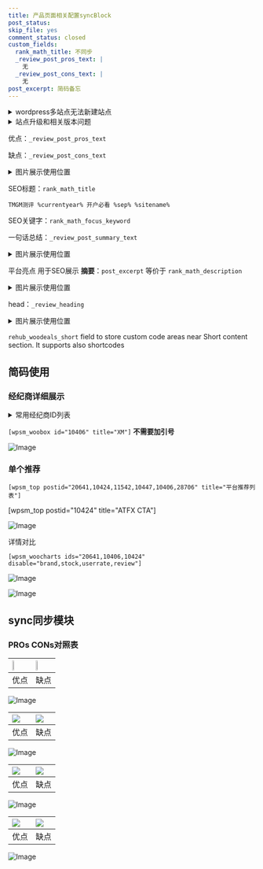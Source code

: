 ```yaml
---
title: 产品页面相关配置syncBlock
post_status: 
skip_file: yes
comment_status: closed
custom_fields:
  rank_math_title: 不同步
  _review_post_pros_text: |
    无
  _review_post_cons_text: |
    无
post_excerpt: 简码备忘
---
```

<details><summary>wordpress多站点无法新建站点</summary>

<li>和报错需要清理cookies一样的原因</li>
<li>wp-config.php里面<code>define( 'SUBDOMAIN_INSTALL', false );//子域名安装</code></li>
<li>新建子站点是用<code>define( 'SUBDOMAIN_INSTALL', true);//子域名安装</code> 完成以后，改成<code>false</code></li>
</details>

<details><summary>站点升级和相关版本问题</summary>

<p>wordpress：5.9.9
woocommerce：7.5.1
出现问题的地方：主题选项里面>><strong>Product layout >>compact style</strong></p>
<p>如何出现没有用过的字段 导致无法保存。先导出配置 然后进行修改，后面再次恢复即可。</p>
<p>出现部分字段无法显示时，需要返回默认布局后，对产品进行保存就好了。</p>
<p></p>
</details>

优点：`_review_post_pros_text`

缺点：`_review_post_cons_text`

<details><summary>图片展示使用位置</summary>

<img src="https://prod-files-secure.s3.us-west-2.amazonaws.com/39ed1227-6d7d-4570-be36-9ccd4a2c4241/f51d3d83-55d4-4bdf-9604-f37ec77ab556/Untitled.png?X-Amz-Algorithm=AWS4-HMAC-SHA256&X-Amz-Content-Sha256=UNSIGNED-PAYLOAD&X-Amz-Credential=ASIAZI2LB46625AE7I4T%2F20251031%2Fus-west-2%2Fs3%2Faws4_request&X-Amz-Date=20251031T225519Z&X-Amz-Expires=3600&X-Amz-Security-Token=IQoJb3JpZ2luX2VjEFYaCXVzLXdlc3QtMiJHMEUCIQDuZpz1uqj9QpSa2ZzpfQRfyhjQ1DbTXkAKnOm%2BcuRk7gIgbf3zhurBi%2BOEKU976Cn1Whuz35DcMoXoOQxYHM1C%2FVsq%2FwMIHxAAGgw2Mzc0MjMxODM4MDUiDAdU5m83b3LyITLTFircA%2BpfobdjCJKD7Q5NuyG1RKABTgaqI7p7OCn2SDS6V0qOpVU54bNOSX9xRmRaxYT6tQjilarGT10zNiUDZTkMEe0FZ6W2MXiN1H5FxxD9rZNEVLF3e1jpJ118yjAoUROLpDF4Ors6ywjXkx0LVOjcLfU6dGp0BeR4PgrFNhpuFWM1hkGzxjAdd%2BKspvrC8waFd2cuoIen57WB2socHkR34KbzNs64%2BDS06MsDaoy36KlHFfMo4xie8tOzjdaX0cddDGjtI8a8ZQZWsw9YQAJZzsayD3dY3rpXz4IHm2xZfRT9KzkEcMYhyqFhUSWVzBmtcgS0iQrRrVOiA19DXU8JeUKD2Cjg%2FUtclqMFm0ye5RbzF64EuzzrV%2FxAvn1uQuGSGmChPu25G0II1nVC6ZDxKdyt43oDH7jkHZrAgyUiXGxpKoaZMzObJOuODLwAjcQIiXvhyzJomZmQQNUviq350KhraytM0B0aIHv9FLKK%2F9gaf3XJknlK49nKdCqqHOIs9kCfOeu2MwaxO%2BuykPpESQDFEPJBT7hQgARh5y1X5MwzmGfGsjynFZUvYVyBMcdvUusZfXTuHXNTQo98jZSP%2BcGxP280CHaUug%2Fv%2BLf%2FJbpZMiQoBTbLiskgcI%2BUMJrhlMgGOqUBOfHijGDV3Z%2F8G3k3m8fR4SwzT148501wHWgorBu%2B3LgTM6yS%2BAxaxhTrWNVajtM93VuOJmZhQXTkWRlr6%2BWFACUowrEdRcVnOj90VWjD5eJuohvbVNDl2AtG7%2BzkCv6%2BR5JHv%2BotQHyNoAn5rI9MlmsFXjqZRJwJe%2FROCMv2%2F0D7GdhkQyPJ6qQ0%2FqJ0KrXD2tk9sNqC%2F4TzFTWSX6730tX3pBdi&X-Amz-Signature=ff415aea6b2595a4e40ff60287e50da0a63e8d5c57d577b94c92f068545d52f0&X-Amz-SignedHeaders=host&x-amz-checksum-mode=ENABLED&x-id=GetObject" alt="Image">
</details>

SEO标题：`rank_math_title`

`TMGM测评 %currentyear% 开户必看 %sep% %sitename%`

SEO关键字：`rank_math_focus_keyword`

一句话总结：`_review_post_summary_text`

<details><summary>图片展示使用位置</summary>

<img src="https://prod-files-secure.s3.us-west-2.amazonaws.com/39ed1227-6d7d-4570-be36-9ccd4a2c4241/4b96a922-296c-4f4e-8630-d1c870cbce01/Untitled.png?X-Amz-Algorithm=AWS4-HMAC-SHA256&X-Amz-Content-Sha256=UNSIGNED-PAYLOAD&X-Amz-Credential=ASIAZI2LB466WAJL32RT%2F20251031%2Fus-west-2%2Fs3%2Faws4_request&X-Amz-Date=20251031T225520Z&X-Amz-Expires=3600&X-Amz-Security-Token=IQoJb3JpZ2luX2VjEFYaCXVzLXdlc3QtMiJIMEYCIQCLtcLJ7iY6DXdRQOWlx%2F45kDjYm3Yru%2FvAZVRwpcyZLwIhAJk%2BiT8gBqU368N9%2Fl3cOis%2BO%2BOwKoJvAzW1vhnsSU0CKv8DCB8QABoMNjM3NDIzMTgzODA1IgyAIRVFM%2FE4sFyLcAoq3AOfv4dDB5zy%2F%2BR7VdXZqGeU%2FGy%2BrYBDbRqByI69idgLRC1SQISOEO03qa%2FcMgcNr9gD7e02G4M4ow1okZpIp38l7n4FcPMHNRkOeIEDTQ6rzj4OckBcNZ6UHNxDhdSwj%2FV9fa4L%2FNghELPN2l6g6Sg7hX4RvhAxrzRW%2B9PfeN6PK1osNalsOMhh4N0aWwvAKPLORKqInGy4pIo7hXN%2F%2BXruNVn5%2FkdsZQkqvG7qCTOOTq%2FZVmcFJGbpCHL6UeVEBCdjG7yDPW1ZBVqmWIpY7q%2F%2Fp0kQx4JZsB14kE%2FTC82jjgMeEe8gG63oCe56i93XIbCRZ77gX6K7wa8Hd7oy0DANuh0gXtO4OrxonAKHuebXjrT%2FoFrmOaty6gClZtBs6%2B%2B04igUcivd3qr%2FKKiD3FuhfA%2BRrzeu4X7c%2Bu%2FlPPOZZRpu%2BQ76ublmcdaScJT2n9t3QVGr%2FHqFUCh4amPu0Xmnr3G76DCXSwq%2BTyNcaedxGMo4%2FluRxQfKDJX2nkO%2B887DEGfQb31KgXGWnS6aBH5iJp%2B1pKSnmn6qYfkQk0j3nj9nzIiKIcQ29r5u0X2roXYuIejMZXR%2FP1xaCEtCxYa4P1AaN10fh%2FT0mdhkOSY2h7SjIVJWJJJhIPyrGzDJ45TIBjqkAeKPrV7T0LBJd7H9Bq1lCdjWiN1iCXTQ%2FQKms3QlMMK8bFMB2DWMzYtCFehbRBifJ2SGRHLNWKI4CJw4pnhFurQuofdhHFl5del0O%2FGWou10V3SpVkoB8zFho2m8YwOSH%2ByATk%2BMDEB%2B2lt98UofTc2gMJl%2B0e0%2FqHxdv6bhXd%2FpmqyTuxbJOp9Mhrv2APux7jD50TmpkOzgPVj%2F4h%2F7ENAGm%2FSN&X-Amz-Signature=a0aa06c12c53f5623d6962852ccc23485a51f56976105152578afa53a0ad5492&X-Amz-SignedHeaders=host&x-amz-checksum-mode=ENABLED&x-id=GetObject" alt="Image">
</details>

平台亮点 用于SEO展示 **摘要**：`post_excerpt`  等价于 `rank_math_description`

<details><summary>图片展示使用位置</summary>

<img src="https://prod-files-secure.s3.us-west-2.amazonaws.com/39ed1227-6d7d-4570-be36-9ccd4a2c4241/1ee11f63-b60a-4dfe-a7a7-d58ff23b5d88/Untitled.png?X-Amz-Algorithm=AWS4-HMAC-SHA256&X-Amz-Content-Sha256=UNSIGNED-PAYLOAD&X-Amz-Credential=ASIAZI2LB4663JR5NVRA%2F20251031%2Fus-west-2%2Fs3%2Faws4_request&X-Amz-Date=20251031T225520Z&X-Amz-Expires=3600&X-Amz-Security-Token=IQoJb3JpZ2luX2VjEFYaCXVzLXdlc3QtMiJHMEUCIAcY3A79N6r%2BfpCoB%2FcW%2BIYayn1LDkllC68vF%2B0htVS%2FAiEA7Ey01C1yhXh53zuIvCxTeMbVarBAeoeZEpVmLxFSeZMq%2FwMIHxAAGgw2Mzc0MjMxODM4MDUiDAfwG4Bxjk9MIAy%2FDCrcA9cZkiBlx1e9AcD0xQJVv5K4OdnV%2BOKc99iTJLvoGZbJMXTzSNtvoRY2Pbe8aqJK4ZvnCRATNezAFfMxdSvOPu6FkKDbu2t7csYhx%2F03QmOdVJneyRrDaqiV1IY%2BZoCFplUEf2rdbN%2Bu32w0PDCRCkQPli65KxNdQ1GRyjlxjHOyGspYB8B%2BosXOXbKNBw8S3rBycu%2FrsTg0ddiZchYG615Jwdk%2BzzdeI4TR6jPC7K%2FIvt8vyNbTS2cZVK%2BKRtrYYMDp13iOJW3UAugq3WMMy7qRwxnGB%2Fhr4B%2Fk9jT10Btx6fIIWsK%2B15pWLHhE9vMalpuzb6TvLS0evkhF7rOCihixJKQVrMYGpoiR8dEMHfz5Y8WvRZpAlVPNU4itF%2Bufl3S3%2BZ7H3uGp%2BGeCQNZ5JhQqrtfz0cnma7e%2B9xhpMWBEQmHrdNvoog7c2riaMJ4fRXvijzApetXoxMVI%2FW%2Fk42WG5DrbSaCZptY8jMPUmwjyscsUQ0ozl%2F%2BK7fvOnxohGVQv8z6eA41%2Bx28EtfSwdhP687DvMJcfem%2BGTKM1MtJHzP3rZ8A8KrNxR3oR1fNQVrCJ%2FiKNcCozh3Ya0YPTLeXY7leqmEZQBK%2FLW74UHBWO4RZaqS3VZLotL1nMMPzhlMgGOqUB0H8KUuRB5pmgHfezk15FgjDnII%2BBLnLdifLCAfTzQZvCRn6mxmF9vaL%2FJQeAsCWRuoSByOTDNe3aVa4ZagT938KCk0VP%2BFAQjqNhlkNFIIiHevIvxP2Dx4Kb8XcmKPz6mAEL18bQfTYaFGPb%2B1Yc5oktfFSVLiA%2BbZLpeGvZcbqUb2%2Fu4q5rMHlTm3FgxVyUy1i1K4y1R8xbpLDudF0c1beuTmf0&X-Amz-Signature=7f06be75d255ec17aa203a371f3876bdd059fa153636029197b6050fea103cb4&X-Amz-SignedHeaders=host&x-amz-checksum-mode=ENABLED&x-id=GetObject" alt="Image">
<img src="https://prod-files-secure.s3.us-west-2.amazonaws.com/39ed1227-6d7d-4570-be36-9ccd4a2c4241/ad4118b5-78d8-4fbe-801e-3b29b5d99c01/Untitled.png?X-Amz-Algorithm=AWS4-HMAC-SHA256&X-Amz-Content-Sha256=UNSIGNED-PAYLOAD&X-Amz-Credential=ASIAZI2LB4663JR5NVRA%2F20251031%2Fus-west-2%2Fs3%2Faws4_request&X-Amz-Date=20251031T225520Z&X-Amz-Expires=3600&X-Amz-Security-Token=IQoJb3JpZ2luX2VjEFYaCXVzLXdlc3QtMiJHMEUCIAcY3A79N6r%2BfpCoB%2FcW%2BIYayn1LDkllC68vF%2B0htVS%2FAiEA7Ey01C1yhXh53zuIvCxTeMbVarBAeoeZEpVmLxFSeZMq%2FwMIHxAAGgw2Mzc0MjMxODM4MDUiDAfwG4Bxjk9MIAy%2FDCrcA9cZkiBlx1e9AcD0xQJVv5K4OdnV%2BOKc99iTJLvoGZbJMXTzSNtvoRY2Pbe8aqJK4ZvnCRATNezAFfMxdSvOPu6FkKDbu2t7csYhx%2F03QmOdVJneyRrDaqiV1IY%2BZoCFplUEf2rdbN%2Bu32w0PDCRCkQPli65KxNdQ1GRyjlxjHOyGspYB8B%2BosXOXbKNBw8S3rBycu%2FrsTg0ddiZchYG615Jwdk%2BzzdeI4TR6jPC7K%2FIvt8vyNbTS2cZVK%2BKRtrYYMDp13iOJW3UAugq3WMMy7qRwxnGB%2Fhr4B%2Fk9jT10Btx6fIIWsK%2B15pWLHhE9vMalpuzb6TvLS0evkhF7rOCihixJKQVrMYGpoiR8dEMHfz5Y8WvRZpAlVPNU4itF%2Bufl3S3%2BZ7H3uGp%2BGeCQNZ5JhQqrtfz0cnma7e%2B9xhpMWBEQmHrdNvoog7c2riaMJ4fRXvijzApetXoxMVI%2FW%2Fk42WG5DrbSaCZptY8jMPUmwjyscsUQ0ozl%2F%2BK7fvOnxohGVQv8z6eA41%2Bx28EtfSwdhP687DvMJcfem%2BGTKM1MtJHzP3rZ8A8KrNxR3oR1fNQVrCJ%2FiKNcCozh3Ya0YPTLeXY7leqmEZQBK%2FLW74UHBWO4RZaqS3VZLotL1nMMPzhlMgGOqUB0H8KUuRB5pmgHfezk15FgjDnII%2BBLnLdifLCAfTzQZvCRn6mxmF9vaL%2FJQeAsCWRuoSByOTDNe3aVa4ZagT938KCk0VP%2BFAQjqNhlkNFIIiHevIvxP2Dx4Kb8XcmKPz6mAEL18bQfTYaFGPb%2B1Yc5oktfFSVLiA%2BbZLpeGvZcbqUb2%2Fu4q5rMHlTm3FgxVyUy1i1K4y1R8xbpLDudF0c1beuTmf0&X-Amz-Signature=df0516533fe478aa19a28acf8efbe12458f6618541fe88a2db1826178d2d1155&X-Amz-SignedHeaders=host&x-amz-checksum-mode=ENABLED&x-id=GetObject" alt="Image">
<img src="https://prod-files-secure.s3.us-west-2.amazonaws.com/39ed1227-6d7d-4570-be36-9ccd4a2c4241/a38cf7c9-a79c-4b64-9e94-13589fe0758b/Untitled.png?X-Amz-Algorithm=AWS4-HMAC-SHA256&X-Amz-Content-Sha256=UNSIGNED-PAYLOAD&X-Amz-Credential=ASIAZI2LB4663JR5NVRA%2F20251031%2Fus-west-2%2Fs3%2Faws4_request&X-Amz-Date=20251031T225520Z&X-Amz-Expires=3600&X-Amz-Security-Token=IQoJb3JpZ2luX2VjEFYaCXVzLXdlc3QtMiJHMEUCIAcY3A79N6r%2BfpCoB%2FcW%2BIYayn1LDkllC68vF%2B0htVS%2FAiEA7Ey01C1yhXh53zuIvCxTeMbVarBAeoeZEpVmLxFSeZMq%2FwMIHxAAGgw2Mzc0MjMxODM4MDUiDAfwG4Bxjk9MIAy%2FDCrcA9cZkiBlx1e9AcD0xQJVv5K4OdnV%2BOKc99iTJLvoGZbJMXTzSNtvoRY2Pbe8aqJK4ZvnCRATNezAFfMxdSvOPu6FkKDbu2t7csYhx%2F03QmOdVJneyRrDaqiV1IY%2BZoCFplUEf2rdbN%2Bu32w0PDCRCkQPli65KxNdQ1GRyjlxjHOyGspYB8B%2BosXOXbKNBw8S3rBycu%2FrsTg0ddiZchYG615Jwdk%2BzzdeI4TR6jPC7K%2FIvt8vyNbTS2cZVK%2BKRtrYYMDp13iOJW3UAugq3WMMy7qRwxnGB%2Fhr4B%2Fk9jT10Btx6fIIWsK%2B15pWLHhE9vMalpuzb6TvLS0evkhF7rOCihixJKQVrMYGpoiR8dEMHfz5Y8WvRZpAlVPNU4itF%2Bufl3S3%2BZ7H3uGp%2BGeCQNZ5JhQqrtfz0cnma7e%2B9xhpMWBEQmHrdNvoog7c2riaMJ4fRXvijzApetXoxMVI%2FW%2Fk42WG5DrbSaCZptY8jMPUmwjyscsUQ0ozl%2F%2BK7fvOnxohGVQv8z6eA41%2Bx28EtfSwdhP687DvMJcfem%2BGTKM1MtJHzP3rZ8A8KrNxR3oR1fNQVrCJ%2FiKNcCozh3Ya0YPTLeXY7leqmEZQBK%2FLW74UHBWO4RZaqS3VZLotL1nMMPzhlMgGOqUB0H8KUuRB5pmgHfezk15FgjDnII%2BBLnLdifLCAfTzQZvCRn6mxmF9vaL%2FJQeAsCWRuoSByOTDNe3aVa4ZagT938KCk0VP%2BFAQjqNhlkNFIIiHevIvxP2Dx4Kb8XcmKPz6mAEL18bQfTYaFGPb%2B1Yc5oktfFSVLiA%2BbZLpeGvZcbqUb2%2Fu4q5rMHlTm3FgxVyUy1i1K4y1R8xbpLDudF0c1beuTmf0&X-Amz-Signature=aa4b2c87ee95ef89724fc2e5d68713e100a1b3a412ff3ad6dd3bff6bcc80af67&X-Amz-SignedHeaders=host&x-amz-checksum-mode=ENABLED&x-id=GetObject" alt="Image">
<img src="https://prod-files-secure.s3.us-west-2.amazonaws.com/39ed1227-6d7d-4570-be36-9ccd4a2c4241/7da6fc1e-d2ac-42ae-8c75-cb5749aa18f6/Untitled.png?X-Amz-Algorithm=AWS4-HMAC-SHA256&X-Amz-Content-Sha256=UNSIGNED-PAYLOAD&X-Amz-Credential=ASIAZI2LB4663JR5NVRA%2F20251031%2Fus-west-2%2Fs3%2Faws4_request&X-Amz-Date=20251031T225520Z&X-Amz-Expires=3600&X-Amz-Security-Token=IQoJb3JpZ2luX2VjEFYaCXVzLXdlc3QtMiJHMEUCIAcY3A79N6r%2BfpCoB%2FcW%2BIYayn1LDkllC68vF%2B0htVS%2FAiEA7Ey01C1yhXh53zuIvCxTeMbVarBAeoeZEpVmLxFSeZMq%2FwMIHxAAGgw2Mzc0MjMxODM4MDUiDAfwG4Bxjk9MIAy%2FDCrcA9cZkiBlx1e9AcD0xQJVv5K4OdnV%2BOKc99iTJLvoGZbJMXTzSNtvoRY2Pbe8aqJK4ZvnCRATNezAFfMxdSvOPu6FkKDbu2t7csYhx%2F03QmOdVJneyRrDaqiV1IY%2BZoCFplUEf2rdbN%2Bu32w0PDCRCkQPli65KxNdQ1GRyjlxjHOyGspYB8B%2BosXOXbKNBw8S3rBycu%2FrsTg0ddiZchYG615Jwdk%2BzzdeI4TR6jPC7K%2FIvt8vyNbTS2cZVK%2BKRtrYYMDp13iOJW3UAugq3WMMy7qRwxnGB%2Fhr4B%2Fk9jT10Btx6fIIWsK%2B15pWLHhE9vMalpuzb6TvLS0evkhF7rOCihixJKQVrMYGpoiR8dEMHfz5Y8WvRZpAlVPNU4itF%2Bufl3S3%2BZ7H3uGp%2BGeCQNZ5JhQqrtfz0cnma7e%2B9xhpMWBEQmHrdNvoog7c2riaMJ4fRXvijzApetXoxMVI%2FW%2Fk42WG5DrbSaCZptY8jMPUmwjyscsUQ0ozl%2F%2BK7fvOnxohGVQv8z6eA41%2Bx28EtfSwdhP687DvMJcfem%2BGTKM1MtJHzP3rZ8A8KrNxR3oR1fNQVrCJ%2FiKNcCozh3Ya0YPTLeXY7leqmEZQBK%2FLW74UHBWO4RZaqS3VZLotL1nMMPzhlMgGOqUB0H8KUuRB5pmgHfezk15FgjDnII%2BBLnLdifLCAfTzQZvCRn6mxmF9vaL%2FJQeAsCWRuoSByOTDNe3aVa4ZagT938KCk0VP%2BFAQjqNhlkNFIIiHevIvxP2Dx4Kb8XcmKPz6mAEL18bQfTYaFGPb%2B1Yc5oktfFSVLiA%2BbZLpeGvZcbqUb2%2Fu4q5rMHlTm3FgxVyUy1i1K4y1R8xbpLDudF0c1beuTmf0&X-Amz-Signature=5a6a12c75d9ae9d90b357fe61a1c08133e34dc451aaf53f484c240b12d9ac72c&X-Amz-SignedHeaders=host&x-amz-checksum-mode=ENABLED&x-id=GetObject" alt="Image">
<img src="https://prod-files-secure.s3.us-west-2.amazonaws.com/39ed1227-6d7d-4570-be36-9ccd4a2c4241/7e97f40a-eaee-47f5-b2f9-475f96808fa7/Untitled.png?X-Amz-Algorithm=AWS4-HMAC-SHA256&X-Amz-Content-Sha256=UNSIGNED-PAYLOAD&X-Amz-Credential=ASIAZI2LB4663JR5NVRA%2F20251031%2Fus-west-2%2Fs3%2Faws4_request&X-Amz-Date=20251031T225520Z&X-Amz-Expires=3600&X-Amz-Security-Token=IQoJb3JpZ2luX2VjEFYaCXVzLXdlc3QtMiJHMEUCIAcY3A79N6r%2BfpCoB%2FcW%2BIYayn1LDkllC68vF%2B0htVS%2FAiEA7Ey01C1yhXh53zuIvCxTeMbVarBAeoeZEpVmLxFSeZMq%2FwMIHxAAGgw2Mzc0MjMxODM4MDUiDAfwG4Bxjk9MIAy%2FDCrcA9cZkiBlx1e9AcD0xQJVv5K4OdnV%2BOKc99iTJLvoGZbJMXTzSNtvoRY2Pbe8aqJK4ZvnCRATNezAFfMxdSvOPu6FkKDbu2t7csYhx%2F03QmOdVJneyRrDaqiV1IY%2BZoCFplUEf2rdbN%2Bu32w0PDCRCkQPli65KxNdQ1GRyjlxjHOyGspYB8B%2BosXOXbKNBw8S3rBycu%2FrsTg0ddiZchYG615Jwdk%2BzzdeI4TR6jPC7K%2FIvt8vyNbTS2cZVK%2BKRtrYYMDp13iOJW3UAugq3WMMy7qRwxnGB%2Fhr4B%2Fk9jT10Btx6fIIWsK%2B15pWLHhE9vMalpuzb6TvLS0evkhF7rOCihixJKQVrMYGpoiR8dEMHfz5Y8WvRZpAlVPNU4itF%2Bufl3S3%2BZ7H3uGp%2BGeCQNZ5JhQqrtfz0cnma7e%2B9xhpMWBEQmHrdNvoog7c2riaMJ4fRXvijzApetXoxMVI%2FW%2Fk42WG5DrbSaCZptY8jMPUmwjyscsUQ0ozl%2F%2BK7fvOnxohGVQv8z6eA41%2Bx28EtfSwdhP687DvMJcfem%2BGTKM1MtJHzP3rZ8A8KrNxR3oR1fNQVrCJ%2FiKNcCozh3Ya0YPTLeXY7leqmEZQBK%2FLW74UHBWO4RZaqS3VZLotL1nMMPzhlMgGOqUB0H8KUuRB5pmgHfezk15FgjDnII%2BBLnLdifLCAfTzQZvCRn6mxmF9vaL%2FJQeAsCWRuoSByOTDNe3aVa4ZagT938KCk0VP%2BFAQjqNhlkNFIIiHevIvxP2Dx4Kb8XcmKPz6mAEL18bQfTYaFGPb%2B1Yc5oktfFSVLiA%2BbZLpeGvZcbqUb2%2Fu4q5rMHlTm3FgxVyUy1i1K4y1R8xbpLDudF0c1beuTmf0&X-Amz-Signature=269954c318e5fe97a083e912525e8e16c86f9283f5522ad9b877581fe16e5108&X-Amz-SignedHeaders=host&x-amz-checksum-mode=ENABLED&x-id=GetObject" alt="Image">
</details>

head：`_review_heading`

<details><summary>图片展示使用位置</summary>

<img src="https://prod-files-secure.s3.us-west-2.amazonaws.com/39ed1227-6d7d-4570-be36-9ccd4a2c4241/3a4650ad-9887-415c-889a-edd51fa54f27/Untitled.png?X-Amz-Algorithm=AWS4-HMAC-SHA256&X-Amz-Content-Sha256=UNSIGNED-PAYLOAD&X-Amz-Credential=ASIAZI2LB466R4TYCZJ4%2F20251031%2Fus-west-2%2Fs3%2Faws4_request&X-Amz-Date=20251031T225520Z&X-Amz-Expires=3600&X-Amz-Security-Token=IQoJb3JpZ2luX2VjEFYaCXVzLXdlc3QtMiJIMEYCIQDSiJxXW5tGhw8N219uDgo6F7s9mbgokQrXb1Hz4kSeUQIhAL9auMbkjtdsO165lpOv%2BoKpG9mwc%2BuESgCTW0iS53WAKv8DCB8QABoMNjM3NDIzMTgzODA1IgzHCqZGyZpNsWisGqIq3AOKGFDDlP%2B%2FSZxFCarneaFT2csHpvVs%2F%2FqZBEpMoxojTBLM6zlg5MkQCz5oMQd3lN2FvGrsuOtC8Q4rC4umyBYvS0VV%2BKyYlL11WHBcGzclaqjl5fMvvbdBbj11InGC27sJwnde%2BBSWsqcSRKEjMhqPjOR5ldbF%2B271lAMpIJICSL8gWcuY8MYoCgT6mCYDBghoqvx37oBSdkigCK7MgXN8A1Fq7ijiOVxXclvmrTCEXWd2fomepuQHSAmEBIGvVHXEEo%2FlXeVHgQ5sEOaMVqGUPqYKssUrVkN9nBy8NB3%2BAoQCfmw8mDKJwhC3HId7whe9vBHw1yK9qWTz6m4Oylf%2Fi0ElTFG%2FnkPVfMws1lw1%2FcgW1%2FWI5vD9tXnVYvt5sGgmBJIw%2FcS%2B1JzrbGv4xdCXbKJKMOCdOwoOcd67qSOIwpJ4S9W%2FdN7jfPwVZ4ZsWyQNaCKotkayBpv8BjOjHLR9UfzF58LNc4lXwsKZAJwtkjHAJLsbLlM6aYf4m4Sj2rNvbozrAkrhP1yRP9E7UKdS5uonBE6eTlGETD3YKlA7ps06y7%2FuYyzX%2FN%2FHMMCntfbfxiqwmANIGXhSdd3pwzotOCggPHf1z9CXYezYUzqxrUj2wQT6%2BGkbreMOvTCH4ZTIBjqkAWvlJgTEcW7dkq8Me3Kn3Mft%2BQqmQ%2FwABCWjwdRVwWK30sxmcRX8rwtQSk1eS%2FTLiCPTee1wYJocupemWJD4x20h8kMpXY5LBueqGo5nrduT5Iy%2FyV9W0CmxxE0sF4DvfWfC6JCXxsFxs3e9Rpas7P0JIsQ9sbV05N6tnHslFSM064fwJVYHljjR7beizsP%2FvXv7AUQZ4cf%2BubZZ4%2Bujk5o5eq22&X-Amz-Signature=991350cd752ffe65d7f6fc3bb49f300316772a2e78bb3c1d9a62a264eea79400&X-Amz-SignedHeaders=host&x-amz-checksum-mode=ENABLED&x-id=GetObject" alt="Image">
</details>

`rehub_woodeals_short`	field to store custom code areas near Short content section. It supports also shortcodes



## 简码使用

### 经纪商详细展示

<details><summary>常用经纪商ID列表</summary>

<pre><code class="php">嘉盛 ===> 20641  [wpsm_woobox id="20641" title="嘉盛"]
易信easymarkets ===> 11542  [wpsm_woobox id="11542" title="易信easymarkets"]
ATFX外汇 ===> 10424  [wpsm_woobox id="10424" title="ATFX"]
XM ===> 10406  [wpsm_woobox id="10406" title="XM"]
TMGM ===> 29622  [wpsm_woobox id="29622" title="TMGM"]
HYCM ===> 10447  [wpsm_woobox id="10447" title="HYCM"]
fpmarkets澳福外汇 ===> 20639  [wpsm_woobox id="20639" title="fpmarkets澳福外汇"]</code></pre>
</details>

`[wpsm_woobox id="10406" title="XM"]` **不需要加引号**

![Image](https://prod-files-secure.s3.us-west-2.amazonaws.com/39ed1227-6d7d-4570-be36-9ccd4a2c4241/4f898f9d-0fa7-4e43-acd3-ac6bc7be575a/Untitled.png?X-Amz-Algorithm=AWS4-HMAC-SHA256&X-Amz-Content-Sha256=UNSIGNED-PAYLOAD&X-Amz-Credential=ASIAZI2LB4666NYASUM5%2F20251031%2Fus-west-2%2Fs3%2Faws4_request&X-Amz-Date=20251031T225518Z&X-Amz-Expires=3600&X-Amz-Security-Token=IQoJb3JpZ2luX2VjEFYaCXVzLXdlc3QtMiJHMEUCICTRlQ%2BNkomcTndoPkhy2saH6k0PdOmpcHZ4ZBrVZd1zAiEA1vZbkdP2b4ISN3e0DhQyptvotcgid9d6nmfMeExFoEQq%2FwMIHxAAGgw2Mzc0MjMxODM4MDUiDPcTBm4xftEm1ttNhircA42j0gH2run%2B%2BIqjDQF3Qf7XNr4SXb9eAhMkEw0ccPz%2FeBHHJgpEXVwo6W%2Bg4A60siwvlGZz46f5p8tr%2FakqfU1woyu%2FzOsk41SKM3zVcEo0qWoeufHfDvLZZuE3HGn%2B7sUAgWqhB46zIxLwPA5coeVVmXfeMJVlGAw58b2L%2BYNCav5HmE63%2B9RYjUpmmxbS%2FyNis2OTqm%2FIrCyKCllXeyxtA%2FcjSMlVCWcGZgCD9phywvJLD5CGuFm07yxfJIN9r4RzZ0S0kxx3Hsm1LHbpX37%2BrYzXD%2FP7Is2W%2Fm0Sn2wrFhS7LoNHswHc5UOGrw5PjgEmAfkR7vVa1gGuVe7NRW4KW1Dr1xWT0oI7FSAYz2xUcvyk0PIhCVV7ZQ7AYzkez5AN%2FNC%2Fkv7yEXHmqKgPr9yHZxZ%2BwrTAc13TACoDg9Yy7kR5yTegGe1uAS6PcApy%2FAY5QHzVmcU5RX%2Fx2NQfcwDl8nS%2FprLEEYP6%2BVxc2tifyTv8ONPpf8czKILzZOb4nG6II2bVCmn7g%2B1Uw%2FD5gAiPQy%2BDoXFbF7kcsUU3ZxF%2FLWko5F0Cfjdc0t0YtWQv4BaqJRpTGmB1LQ%2BMIvMrtUYe3osEBnCUBhDDmVYo3zXVGu4XMIjXX%2FYR6RMYMPzglMgGOqUB%2BSmEWohGJoHUrY4jM6iMIzQidRou3j5JAv86jSwz5B9ueHIolSUoA9%2FLpHIJ2hmtBEZsZOnBE8APpvpbETg9bYRsAJQv1ROOE42y9I9nXRIzBKSYuIWUMzzQKoFHmFEgQseSPvkVQp0K6JoLCb06pAisLCouxWgV8tmwmfSZ2rzXWJBroIPOEtlJxAQaDzokDkF5pxvRKaFlJqI%2BuAqw%2BNf3YmNH&X-Amz-Signature=923fb618b13645a7f4c4aaabd93bb052583415df668e7df242ad692ccdbe3de2&X-Amz-SignedHeaders=host&x-amz-checksum-mode=ENABLED&x-id=GetObject)

### 单个推荐
`[wpsm_top postid="20641,10424,11542,10447,10406,28706" title="平台推荐列表"]`

[wpsm_top postid="10424" title="ATFX CTA"]

![Image](https://prod-files-secure.s3.us-west-2.amazonaws.com/39ed1227-6d7d-4570-be36-9ccd4a2c4241/5ac620dc-51a8-48b6-b55d-91f47299193c/Untitled.png?X-Amz-Algorithm=AWS4-HMAC-SHA256&X-Amz-Content-Sha256=UNSIGNED-PAYLOAD&X-Amz-Credential=ASIAZI2LB4666NYASUM5%2F20251031%2Fus-west-2%2Fs3%2Faws4_request&X-Amz-Date=20251031T225518Z&X-Amz-Expires=3600&X-Amz-Security-Token=IQoJb3JpZ2luX2VjEFYaCXVzLXdlc3QtMiJHMEUCICTRlQ%2BNkomcTndoPkhy2saH6k0PdOmpcHZ4ZBrVZd1zAiEA1vZbkdP2b4ISN3e0DhQyptvotcgid9d6nmfMeExFoEQq%2FwMIHxAAGgw2Mzc0MjMxODM4MDUiDPcTBm4xftEm1ttNhircA42j0gH2run%2B%2BIqjDQF3Qf7XNr4SXb9eAhMkEw0ccPz%2FeBHHJgpEXVwo6W%2Bg4A60siwvlGZz46f5p8tr%2FakqfU1woyu%2FzOsk41SKM3zVcEo0qWoeufHfDvLZZuE3HGn%2B7sUAgWqhB46zIxLwPA5coeVVmXfeMJVlGAw58b2L%2BYNCav5HmE63%2B9RYjUpmmxbS%2FyNis2OTqm%2FIrCyKCllXeyxtA%2FcjSMlVCWcGZgCD9phywvJLD5CGuFm07yxfJIN9r4RzZ0S0kxx3Hsm1LHbpX37%2BrYzXD%2FP7Is2W%2Fm0Sn2wrFhS7LoNHswHc5UOGrw5PjgEmAfkR7vVa1gGuVe7NRW4KW1Dr1xWT0oI7FSAYz2xUcvyk0PIhCVV7ZQ7AYzkez5AN%2FNC%2Fkv7yEXHmqKgPr9yHZxZ%2BwrTAc13TACoDg9Yy7kR5yTegGe1uAS6PcApy%2FAY5QHzVmcU5RX%2Fx2NQfcwDl8nS%2FprLEEYP6%2BVxc2tifyTv8ONPpf8czKILzZOb4nG6II2bVCmn7g%2B1Uw%2FD5gAiPQy%2BDoXFbF7kcsUU3ZxF%2FLWko5F0Cfjdc0t0YtWQv4BaqJRpTGmB1LQ%2BMIvMrtUYe3osEBnCUBhDDmVYo3zXVGu4XMIjXX%2FYR6RMYMPzglMgGOqUB%2BSmEWohGJoHUrY4jM6iMIzQidRou3j5JAv86jSwz5B9ueHIolSUoA9%2FLpHIJ2hmtBEZsZOnBE8APpvpbETg9bYRsAJQv1ROOE42y9I9nXRIzBKSYuIWUMzzQKoFHmFEgQseSPvkVQp0K6JoLCb06pAisLCouxWgV8tmwmfSZ2rzXWJBroIPOEtlJxAQaDzokDkF5pxvRKaFlJqI%2BuAqw%2BNf3YmNH&X-Amz-Signature=d634129d9d4878e3df37b98da15a16d5d6ac09f109cbd2d18172c69e63b360ec&X-Amz-SignedHeaders=host&x-amz-checksum-mode=ENABLED&x-id=GetObject)

详情对比

`[wpsm_woocharts ids="20641,10406,10424" disable="brand,stock,userrate,review"]`

![Image](https://prod-files-secure.s3.us-west-2.amazonaws.com/39ed1227-6d7d-4570-be36-9ccd4a2c4241/bf3ba45f-b9f3-4295-8aef-b4a495fd25f4/Untitled.png?X-Amz-Algorithm=AWS4-HMAC-SHA256&X-Amz-Content-Sha256=UNSIGNED-PAYLOAD&X-Amz-Credential=ASIAZI2LB4666NYASUM5%2F20251031%2Fus-west-2%2Fs3%2Faws4_request&X-Amz-Date=20251031T225518Z&X-Amz-Expires=3600&X-Amz-Security-Token=IQoJb3JpZ2luX2VjEFYaCXVzLXdlc3QtMiJHMEUCICTRlQ%2BNkomcTndoPkhy2saH6k0PdOmpcHZ4ZBrVZd1zAiEA1vZbkdP2b4ISN3e0DhQyptvotcgid9d6nmfMeExFoEQq%2FwMIHxAAGgw2Mzc0MjMxODM4MDUiDPcTBm4xftEm1ttNhircA42j0gH2run%2B%2BIqjDQF3Qf7XNr4SXb9eAhMkEw0ccPz%2FeBHHJgpEXVwo6W%2Bg4A60siwvlGZz46f5p8tr%2FakqfU1woyu%2FzOsk41SKM3zVcEo0qWoeufHfDvLZZuE3HGn%2B7sUAgWqhB46zIxLwPA5coeVVmXfeMJVlGAw58b2L%2BYNCav5HmE63%2B9RYjUpmmxbS%2FyNis2OTqm%2FIrCyKCllXeyxtA%2FcjSMlVCWcGZgCD9phywvJLD5CGuFm07yxfJIN9r4RzZ0S0kxx3Hsm1LHbpX37%2BrYzXD%2FP7Is2W%2Fm0Sn2wrFhS7LoNHswHc5UOGrw5PjgEmAfkR7vVa1gGuVe7NRW4KW1Dr1xWT0oI7FSAYz2xUcvyk0PIhCVV7ZQ7AYzkez5AN%2FNC%2Fkv7yEXHmqKgPr9yHZxZ%2BwrTAc13TACoDg9Yy7kR5yTegGe1uAS6PcApy%2FAY5QHzVmcU5RX%2Fx2NQfcwDl8nS%2FprLEEYP6%2BVxc2tifyTv8ONPpf8czKILzZOb4nG6II2bVCmn7g%2B1Uw%2FD5gAiPQy%2BDoXFbF7kcsUU3ZxF%2FLWko5F0Cfjdc0t0YtWQv4BaqJRpTGmB1LQ%2BMIvMrtUYe3osEBnCUBhDDmVYo3zXVGu4XMIjXX%2FYR6RMYMPzglMgGOqUB%2BSmEWohGJoHUrY4jM6iMIzQidRou3j5JAv86jSwz5B9ueHIolSUoA9%2FLpHIJ2hmtBEZsZOnBE8APpvpbETg9bYRsAJQv1ROOE42y9I9nXRIzBKSYuIWUMzzQKoFHmFEgQseSPvkVQp0K6JoLCb06pAisLCouxWgV8tmwmfSZ2rzXWJBroIPOEtlJxAQaDzokDkF5pxvRKaFlJqI%2BuAqw%2BNf3YmNH&X-Amz-Signature=04808f099feae2597c198b2df3b1e0e836ab930c3e2c4adb8021a72c5941ebdb&X-Amz-SignedHeaders=host&x-amz-checksum-mode=ENABLED&x-id=GetObject)

![Image](https://prod-files-secure.s3.us-west-2.amazonaws.com/39ed1227-6d7d-4570-be36-9ccd4a2c4241/30bc56ef-f383-4b48-9768-2ebc9e436ec0/Untitled.png?X-Amz-Algorithm=AWS4-HMAC-SHA256&X-Amz-Content-Sha256=UNSIGNED-PAYLOAD&X-Amz-Credential=ASIAZI2LB4666NYASUM5%2F20251031%2Fus-west-2%2Fs3%2Faws4_request&X-Amz-Date=20251031T225518Z&X-Amz-Expires=3600&X-Amz-Security-Token=IQoJb3JpZ2luX2VjEFYaCXVzLXdlc3QtMiJHMEUCICTRlQ%2BNkomcTndoPkhy2saH6k0PdOmpcHZ4ZBrVZd1zAiEA1vZbkdP2b4ISN3e0DhQyptvotcgid9d6nmfMeExFoEQq%2FwMIHxAAGgw2Mzc0MjMxODM4MDUiDPcTBm4xftEm1ttNhircA42j0gH2run%2B%2BIqjDQF3Qf7XNr4SXb9eAhMkEw0ccPz%2FeBHHJgpEXVwo6W%2Bg4A60siwvlGZz46f5p8tr%2FakqfU1woyu%2FzOsk41SKM3zVcEo0qWoeufHfDvLZZuE3HGn%2B7sUAgWqhB46zIxLwPA5coeVVmXfeMJVlGAw58b2L%2BYNCav5HmE63%2B9RYjUpmmxbS%2FyNis2OTqm%2FIrCyKCllXeyxtA%2FcjSMlVCWcGZgCD9phywvJLD5CGuFm07yxfJIN9r4RzZ0S0kxx3Hsm1LHbpX37%2BrYzXD%2FP7Is2W%2Fm0Sn2wrFhS7LoNHswHc5UOGrw5PjgEmAfkR7vVa1gGuVe7NRW4KW1Dr1xWT0oI7FSAYz2xUcvyk0PIhCVV7ZQ7AYzkez5AN%2FNC%2Fkv7yEXHmqKgPr9yHZxZ%2BwrTAc13TACoDg9Yy7kR5yTegGe1uAS6PcApy%2FAY5QHzVmcU5RX%2Fx2NQfcwDl8nS%2FprLEEYP6%2BVxc2tifyTv8ONPpf8czKILzZOb4nG6II2bVCmn7g%2B1Uw%2FD5gAiPQy%2BDoXFbF7kcsUU3ZxF%2FLWko5F0Cfjdc0t0YtWQv4BaqJRpTGmB1LQ%2BMIvMrtUYe3osEBnCUBhDDmVYo3zXVGu4XMIjXX%2FYR6RMYMPzglMgGOqUB%2BSmEWohGJoHUrY4jM6iMIzQidRou3j5JAv86jSwz5B9ueHIolSUoA9%2FLpHIJ2hmtBEZsZOnBE8APpvpbETg9bYRsAJQv1ROOE42y9I9nXRIzBKSYuIWUMzzQKoFHmFEgQseSPvkVQp0K6JoLCb06pAisLCouxWgV8tmwmfSZ2rzXWJBroIPOEtlJxAQaDzokDkF5pxvRKaFlJqI%2BuAqw%2BNf3YmNH&X-Amz-Signature=af888b7dc77e53e64c735115330a6e2d43c416a66771de124fde72354f8f7df1&X-Amz-SignedHeaders=host&x-amz-checksum-mode=ENABLED&x-id=GetObject)

## sync同步模块

### PROs CONs对照表

| <img src="https://cdn.ifttt.fun/gh/jarlin8/OSS@main/icons/customize/pros.svg" height="auto" width="37.3%"> | <img src="https://cdn.ifttt.fun/gh/jarlin8/OSS@main/icons/customize/cons.svg" height="auto" width="28.8%"> |
| :--- | :--- |
| 优点 | 缺点 |

![Image](https://prod-files-secure.s3.us-west-2.amazonaws.com/39ed1227-6d7d-4570-be36-9ccd4a2c4241/8742b755-dfb5-4004-9a5f-d6e561664bd8/Untitled.png?X-Amz-Algorithm=AWS4-HMAC-SHA256&X-Amz-Content-Sha256=UNSIGNED-PAYLOAD&X-Amz-Credential=ASIAZI2LB4666NYASUM5%2F20251031%2Fus-west-2%2Fs3%2Faws4_request&X-Amz-Date=20251031T225518Z&X-Amz-Expires=3600&X-Amz-Security-Token=IQoJb3JpZ2luX2VjEFYaCXVzLXdlc3QtMiJHMEUCICTRlQ%2BNkomcTndoPkhy2saH6k0PdOmpcHZ4ZBrVZd1zAiEA1vZbkdP2b4ISN3e0DhQyptvotcgid9d6nmfMeExFoEQq%2FwMIHxAAGgw2Mzc0MjMxODM4MDUiDPcTBm4xftEm1ttNhircA42j0gH2run%2B%2BIqjDQF3Qf7XNr4SXb9eAhMkEw0ccPz%2FeBHHJgpEXVwo6W%2Bg4A60siwvlGZz46f5p8tr%2FakqfU1woyu%2FzOsk41SKM3zVcEo0qWoeufHfDvLZZuE3HGn%2B7sUAgWqhB46zIxLwPA5coeVVmXfeMJVlGAw58b2L%2BYNCav5HmE63%2B9RYjUpmmxbS%2FyNis2OTqm%2FIrCyKCllXeyxtA%2FcjSMlVCWcGZgCD9phywvJLD5CGuFm07yxfJIN9r4RzZ0S0kxx3Hsm1LHbpX37%2BrYzXD%2FP7Is2W%2Fm0Sn2wrFhS7LoNHswHc5UOGrw5PjgEmAfkR7vVa1gGuVe7NRW4KW1Dr1xWT0oI7FSAYz2xUcvyk0PIhCVV7ZQ7AYzkez5AN%2FNC%2Fkv7yEXHmqKgPr9yHZxZ%2BwrTAc13TACoDg9Yy7kR5yTegGe1uAS6PcApy%2FAY5QHzVmcU5RX%2Fx2NQfcwDl8nS%2FprLEEYP6%2BVxc2tifyTv8ONPpf8czKILzZOb4nG6II2bVCmn7g%2B1Uw%2FD5gAiPQy%2BDoXFbF7kcsUU3ZxF%2FLWko5F0Cfjdc0t0YtWQv4BaqJRpTGmB1LQ%2BMIvMrtUYe3osEBnCUBhDDmVYo3zXVGu4XMIjXX%2FYR6RMYMPzglMgGOqUB%2BSmEWohGJoHUrY4jM6iMIzQidRou3j5JAv86jSwz5B9ueHIolSUoA9%2FLpHIJ2hmtBEZsZOnBE8APpvpbETg9bYRsAJQv1ROOE42y9I9nXRIzBKSYuIWUMzzQKoFHmFEgQseSPvkVQp0K6JoLCb06pAisLCouxWgV8tmwmfSZ2rzXWJBroIPOEtlJxAQaDzokDkF5pxvRKaFlJqI%2BuAqw%2BNf3YmNH&X-Amz-Signature=756cd5be880253730b236eaf24cf531a0370837d037cfff52ae9dab32145b5c4&X-Amz-SignedHeaders=host&x-amz-checksum-mode=ENABLED&x-id=GetObject)

| <img src="https://cdn.ifttt.fun/gh/jarlin8/OSS@main/icons/customize/pros1.svg" height="auto"> | <img src="https://cdn.ifttt.fun/gh/jarlin8/OSS@main/icons/customize/cons1.svg" height="auto"> |
| :--- | :--- |
| 优点 | 缺点 |

![Image](https://prod-files-secure.s3.us-west-2.amazonaws.com/39ed1227-6d7d-4570-be36-9ccd4a2c4241/806358f8-c9c4-4e17-bb35-c6c76a5397a5/Untitled.png?X-Amz-Algorithm=AWS4-HMAC-SHA256&X-Amz-Content-Sha256=UNSIGNED-PAYLOAD&X-Amz-Credential=ASIAZI2LB4666NYASUM5%2F20251031%2Fus-west-2%2Fs3%2Faws4_request&X-Amz-Date=20251031T225518Z&X-Amz-Expires=3600&X-Amz-Security-Token=IQoJb3JpZ2luX2VjEFYaCXVzLXdlc3QtMiJHMEUCICTRlQ%2BNkomcTndoPkhy2saH6k0PdOmpcHZ4ZBrVZd1zAiEA1vZbkdP2b4ISN3e0DhQyptvotcgid9d6nmfMeExFoEQq%2FwMIHxAAGgw2Mzc0MjMxODM4MDUiDPcTBm4xftEm1ttNhircA42j0gH2run%2B%2BIqjDQF3Qf7XNr4SXb9eAhMkEw0ccPz%2FeBHHJgpEXVwo6W%2Bg4A60siwvlGZz46f5p8tr%2FakqfU1woyu%2FzOsk41SKM3zVcEo0qWoeufHfDvLZZuE3HGn%2B7sUAgWqhB46zIxLwPA5coeVVmXfeMJVlGAw58b2L%2BYNCav5HmE63%2B9RYjUpmmxbS%2FyNis2OTqm%2FIrCyKCllXeyxtA%2FcjSMlVCWcGZgCD9phywvJLD5CGuFm07yxfJIN9r4RzZ0S0kxx3Hsm1LHbpX37%2BrYzXD%2FP7Is2W%2Fm0Sn2wrFhS7LoNHswHc5UOGrw5PjgEmAfkR7vVa1gGuVe7NRW4KW1Dr1xWT0oI7FSAYz2xUcvyk0PIhCVV7ZQ7AYzkez5AN%2FNC%2Fkv7yEXHmqKgPr9yHZxZ%2BwrTAc13TACoDg9Yy7kR5yTegGe1uAS6PcApy%2FAY5QHzVmcU5RX%2Fx2NQfcwDl8nS%2FprLEEYP6%2BVxc2tifyTv8ONPpf8czKILzZOb4nG6II2bVCmn7g%2B1Uw%2FD5gAiPQy%2BDoXFbF7kcsUU3ZxF%2FLWko5F0Cfjdc0t0YtWQv4BaqJRpTGmB1LQ%2BMIvMrtUYe3osEBnCUBhDDmVYo3zXVGu4XMIjXX%2FYR6RMYMPzglMgGOqUB%2BSmEWohGJoHUrY4jM6iMIzQidRou3j5JAv86jSwz5B9ueHIolSUoA9%2FLpHIJ2hmtBEZsZOnBE8APpvpbETg9bYRsAJQv1ROOE42y9I9nXRIzBKSYuIWUMzzQKoFHmFEgQseSPvkVQp0K6JoLCb06pAisLCouxWgV8tmwmfSZ2rzXWJBroIPOEtlJxAQaDzokDkF5pxvRKaFlJqI%2BuAqw%2BNf3YmNH&X-Amz-Signature=376973d6bdab03730efe720751d526bb9a912b90059381ef4b80d4c1214648dd&X-Amz-SignedHeaders=host&x-amz-checksum-mode=ENABLED&x-id=GetObject)

| <img src="https://cdn.ifttt.fun/gh/jarlin8/OSS@main/icons/customize/pros2.svg" height="auto"> | <img src="https://cdn.ifttt.fun/gh/jarlin8/OSS@main/icons/customize/cons2.svg" height="auto"> |
| :--- | :--- |
| 优点 | 缺点 |

![Image](https://prod-files-secure.s3.us-west-2.amazonaws.com/39ed1227-6d7d-4570-be36-9ccd4a2c4241/a9245ec9-70dd-4005-b534-0d54315fc5f3/Untitled.png?X-Amz-Algorithm=AWS4-HMAC-SHA256&X-Amz-Content-Sha256=UNSIGNED-PAYLOAD&X-Amz-Credential=ASIAZI2LB4666NYASUM5%2F20251031%2Fus-west-2%2Fs3%2Faws4_request&X-Amz-Date=20251031T225518Z&X-Amz-Expires=3600&X-Amz-Security-Token=IQoJb3JpZ2luX2VjEFYaCXVzLXdlc3QtMiJHMEUCICTRlQ%2BNkomcTndoPkhy2saH6k0PdOmpcHZ4ZBrVZd1zAiEA1vZbkdP2b4ISN3e0DhQyptvotcgid9d6nmfMeExFoEQq%2FwMIHxAAGgw2Mzc0MjMxODM4MDUiDPcTBm4xftEm1ttNhircA42j0gH2run%2B%2BIqjDQF3Qf7XNr4SXb9eAhMkEw0ccPz%2FeBHHJgpEXVwo6W%2Bg4A60siwvlGZz46f5p8tr%2FakqfU1woyu%2FzOsk41SKM3zVcEo0qWoeufHfDvLZZuE3HGn%2B7sUAgWqhB46zIxLwPA5coeVVmXfeMJVlGAw58b2L%2BYNCav5HmE63%2B9RYjUpmmxbS%2FyNis2OTqm%2FIrCyKCllXeyxtA%2FcjSMlVCWcGZgCD9phywvJLD5CGuFm07yxfJIN9r4RzZ0S0kxx3Hsm1LHbpX37%2BrYzXD%2FP7Is2W%2Fm0Sn2wrFhS7LoNHswHc5UOGrw5PjgEmAfkR7vVa1gGuVe7NRW4KW1Dr1xWT0oI7FSAYz2xUcvyk0PIhCVV7ZQ7AYzkez5AN%2FNC%2Fkv7yEXHmqKgPr9yHZxZ%2BwrTAc13TACoDg9Yy7kR5yTegGe1uAS6PcApy%2FAY5QHzVmcU5RX%2Fx2NQfcwDl8nS%2FprLEEYP6%2BVxc2tifyTv8ONPpf8czKILzZOb4nG6II2bVCmn7g%2B1Uw%2FD5gAiPQy%2BDoXFbF7kcsUU3ZxF%2FLWko5F0Cfjdc0t0YtWQv4BaqJRpTGmB1LQ%2BMIvMrtUYe3osEBnCUBhDDmVYo3zXVGu4XMIjXX%2FYR6RMYMPzglMgGOqUB%2BSmEWohGJoHUrY4jM6iMIzQidRou3j5JAv86jSwz5B9ueHIolSUoA9%2FLpHIJ2hmtBEZsZOnBE8APpvpbETg9bYRsAJQv1ROOE42y9I9nXRIzBKSYuIWUMzzQKoFHmFEgQseSPvkVQp0K6JoLCb06pAisLCouxWgV8tmwmfSZ2rzXWJBroIPOEtlJxAQaDzokDkF5pxvRKaFlJqI%2BuAqw%2BNf3YmNH&X-Amz-Signature=b7733eb56a17560f4df6398280268f33fc519eeaab2acb87e535e4d4fe2c557b&X-Amz-SignedHeaders=host&x-amz-checksum-mode=ENABLED&x-id=GetObject)

| <img src="https://cdn.ifttt.fun/gh/jarlin8/OSS@main/icons/customize/pros3.svg" height="auto"> | <img src="https://cdn.ifttt.fun/gh/jarlin8/OSS@main/icons/customize/cons3.svg" height="auto"> |
| :--- | :--- |
| 优点 | 缺点 |

![Image](https://prod-files-secure.s3.us-west-2.amazonaws.com/39ed1227-6d7d-4570-be36-9ccd4a2c4241/e1e580a2-2e5c-4780-9ff4-19c318fc2284/Untitled.png?X-Amz-Algorithm=AWS4-HMAC-SHA256&X-Amz-Content-Sha256=UNSIGNED-PAYLOAD&X-Amz-Credential=ASIAZI2LB4666NYASUM5%2F20251031%2Fus-west-2%2Fs3%2Faws4_request&X-Amz-Date=20251031T225518Z&X-Amz-Expires=3600&X-Amz-Security-Token=IQoJb3JpZ2luX2VjEFYaCXVzLXdlc3QtMiJHMEUCICTRlQ%2BNkomcTndoPkhy2saH6k0PdOmpcHZ4ZBrVZd1zAiEA1vZbkdP2b4ISN3e0DhQyptvotcgid9d6nmfMeExFoEQq%2FwMIHxAAGgw2Mzc0MjMxODM4MDUiDPcTBm4xftEm1ttNhircA42j0gH2run%2B%2BIqjDQF3Qf7XNr4SXb9eAhMkEw0ccPz%2FeBHHJgpEXVwo6W%2Bg4A60siwvlGZz46f5p8tr%2FakqfU1woyu%2FzOsk41SKM3zVcEo0qWoeufHfDvLZZuE3HGn%2B7sUAgWqhB46zIxLwPA5coeVVmXfeMJVlGAw58b2L%2BYNCav5HmE63%2B9RYjUpmmxbS%2FyNis2OTqm%2FIrCyKCllXeyxtA%2FcjSMlVCWcGZgCD9phywvJLD5CGuFm07yxfJIN9r4RzZ0S0kxx3Hsm1LHbpX37%2BrYzXD%2FP7Is2W%2Fm0Sn2wrFhS7LoNHswHc5UOGrw5PjgEmAfkR7vVa1gGuVe7NRW4KW1Dr1xWT0oI7FSAYz2xUcvyk0PIhCVV7ZQ7AYzkez5AN%2FNC%2Fkv7yEXHmqKgPr9yHZxZ%2BwrTAc13TACoDg9Yy7kR5yTegGe1uAS6PcApy%2FAY5QHzVmcU5RX%2Fx2NQfcwDl8nS%2FprLEEYP6%2BVxc2tifyTv8ONPpf8czKILzZOb4nG6II2bVCmn7g%2B1Uw%2FD5gAiPQy%2BDoXFbF7kcsUU3ZxF%2FLWko5F0Cfjdc0t0YtWQv4BaqJRpTGmB1LQ%2BMIvMrtUYe3osEBnCUBhDDmVYo3zXVGu4XMIjXX%2FYR6RMYMPzglMgGOqUB%2BSmEWohGJoHUrY4jM6iMIzQidRou3j5JAv86jSwz5B9ueHIolSUoA9%2FLpHIJ2hmtBEZsZOnBE8APpvpbETg9bYRsAJQv1ROOE42y9I9nXRIzBKSYuIWUMzzQKoFHmFEgQseSPvkVQp0K6JoLCb06pAisLCouxWgV8tmwmfSZ2rzXWJBroIPOEtlJxAQaDzokDkF5pxvRKaFlJqI%2BuAqw%2BNf3YmNH&X-Amz-Signature=b6c098589aa900860a4272e2a22b1a211f8de7ded99e98ab79d12c40fb65024c&X-Amz-SignedHeaders=host&x-amz-checksum-mode=ENABLED&x-id=GetObject)